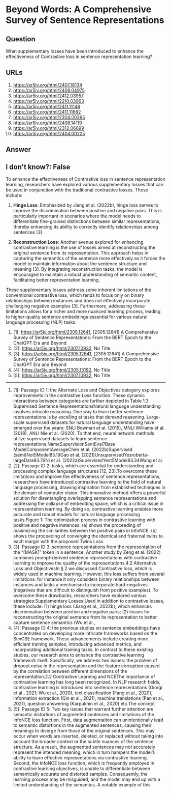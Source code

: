 # Beyond Words: A Comprehensive Survey of Sentence Representations

## Question

What supplementary losses have been introduced to enhance the effectiveness of Contrastive loss in sentence representation learning?

## URLs

1. https://ar5iv.org/html/2407.18134
2. https://ar5iv.org/html/2408.04975
3. https://ar5iv.org/html/2412.03957
4. https://ar5iv.org/html/2210.03963
5. https://ar5iv.org/html/2411.11148
6. https://ar5iv.org/html/2411.11682
7. https://ar5iv.org/html/2304.00395
8. https://ar5iv.org/html/2408.14119
9. https://ar5iv.org/html/2312.06699
10. https://ar5iv.org/html/2404.00225

## Answer

## I don't know?: False

To enhance the effectiveness of Contrastive loss in sentence representation learning, researchers have explored various supplementary losses that can be used in conjunction with the traditional contrastive losses. These include:

1. **Hinge Loss**: Emphasized by Jiang et al. (2022b), hinge loss serves to improve the discrimination between positive and negative pairs. This is particularly important in scenarios where the model needs to differentiate fine-grained distinctions between similar representations, thereby enhancing its ability to correctly identify relationships among sentences [3].

2. **Reconstruction Loss**: Another avenue explored for enhancing contrastive learning is the use of losses aimed at reconstructing the original sentence from its representation. This approach helps in capturing the semantics of the sentence more effectively as it forces the model to maintain information about the sentence structure and meaning [3]. By integrating reconstruction tasks, the model is encouraged to maintain a robust understanding of semantic content, facilitating better representation learning.

These supplementary losses address some inherent limitations of the conventional contrastive loss, which tends to focus only on binary relationships between instances and does not effectively incorporate challenging negative examples [3]. Furthermore, addressing these limitations allows for a richer and more nuanced learning process, leading to higher-quality sentence embeddings essential for various natural language processing (NLP) tasks.

1. [1]:  https://ar5iv.org/html/2305.12641, [2305.12641] A Comprehensive Survey of Sentence Representations: From the BERT Epoch to the ChatGPT Era and Beyond
2. [2]:  https://ar5iv.org/html/2307.10932, No Title
3. [3]:  https://ar5iv.org/html/2305.12641, [2305.12641] A Comprehensive Survey of Sentence Representations: From the BERT Epoch to the ChatGPT Era and Beyond
4. [4]:  https://ar5iv.org/html/2305.13192, No Title
5. [5]:  https://ar5iv.org/html/2307.10932, No Title
---
1. [1]:  Passage ID 1: the Alternate Loss and Objectives category explores improvements in the contrastive Loss function. These dynamic interactions between categories are further depicted in Table 1.3 Supervised Sentence RepresentationsNatural language understanding involves intricate reasoning. One way to learn better sentence representations is by excelling at tasks that demand reasoning. Large-scale supervised datasets for natural language understanding have emerged over the years: SNLI Bowman et al. (2015), MNLI Williams et al. (2018), ANLI Nie et al. (2020). To that end, neural network methods utilize supervised datasets to learn sentence representations.NameSupervisionSentEval?Base ModelComponentAverageChen et al. (2022b)Supervised (semi)Not5Model85.19Gao et al. (2021)UnsupervisedYesroberta-largeData83.76Ni et al. (2022a)SupervisedYest5Model83.34Wang et al.
2. [2]:  Passage ID 2: tasks, which are essential for understanding and processing complex language structures [12, 23].To overcome these limitations and improve the effectiveness of sentence representations, researchers have introduced contrastive learning to the field of natural language processing, drawing inspiration from established techniques in the domain of computer vision. This innovative method offers a powerful solution for disentangling overlapping sentence representations and addressing the collapse of embedding space, which is a critical issue in representation learning. By doing so, contrastive learning enables more accurate and robust models for natural language processing tasks.Figure 1: The optimization process in contrastive learning with positive and negative instances. (a) shows the proceeding of maximizing the similarities between the positive pairs in InfoNCE. (b) shows the proceeding of converging the identical and fraternal twins to each margin with the proposed Twins Loss.
3. [3]:  Passage ID 3: sentence representations from the representation of the “[MASK]” token in a sentence. Another study by Zeng et al. (2022) combines prompt-derived sentence representations with contrastive learning to improve the quality of the representations.4.2 Alternative Loss and ObjectivesIn § 2 we discussed Contrastive loss, which is widely used in machine learning. However, this loss suffers from several limitations: for instance it only considers binary relationships between instances and lacks a mechanism to incorporate hard-negatives (negatives that are difficult to distinguish from positive examples). To overcome these drawbacks, researchers have explored various strategies:Supplementary Losses:Used in addition to contrastive losses, these include: (1) hinge loss (Jiang et al., 2022b), which enhances discrimination between positive and negative pairs; (2) losses for reconstructing the original sentence from its representation to better capture sentence semantics (Wu et al.,
4. [4]:  Passage ID 4: the previous studies on sentence embeddings have concentrated on developing more intricate frameworks based on the SimCSE framework. These advancements include creating more efficient training samples, introducing advanced metrics, and incorporating additional training tasks. In contrast to these existing studies, our research aims to enhance the contrastive learning framework itself. Specifically, we address two issues: the problem of dropout noise in the representation and the feature corruption caused by the correlation between different dimensions of the representation.2.2 Contrastive Learning and NCEThe importance of contrastive learning has long been recognized. In NLP research fields, contrastive learning is introduced into sentence representations (Giorgi et al., 2021; Wu et al., 2020), text classification (Fang et al., 2020), information extraction (Qin et al., 2021), machine translations (Pan et al., 2021), question answering (Karpukhin et al., 2020) etc.The concept
5. [5]:  Passage ID 5: Two key issues that warrant further attention are semantic distortions of augmented sentences and limitations of the InfoNCE loss function. First, data augmentation can unintentionally lead to semantic distortions in the augmented sentences, causing their meanings to diverge from those of the original sentences. This may occur when words are inserted, deleted, or replaced without taking into account the broader context or the subtle nuances of the sentence structure. As a result, the augmented sentences may not accurately represent the intended meaning, which in turn hampers the model’s ability to learn effective representations via contrastive learning. Second, the InfoNCE loss function, which is frequently employed in contrastive learning objectives, is unable to differentiate between semantically accurate and distorted samples. Consequently, the learning process may be misguided, and the model may end up with a limited understanding of the semantics. A notable example of this